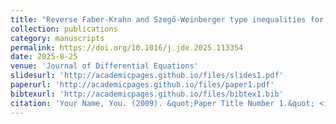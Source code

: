 ```yaml
---
title: "Reverse Faber-Krahn and Szegő-Weinberger type inequalities for annular domains under Robin-Neumann boundary conditions"
collection: publications
category: manuscripts
permalink: https://doi.org/10.1016/j.jde.2025.113354
date: 2025-8-25
venue: 'Journal of Differential Equations'
slidesurl: 'http://academicpages.github.io/files/slides1.pdf'
paperurl: 'http://academicpages.github.io/files/paper1.pdf'
bibtexurl: 'http://academicpages.github.io/files/bibtex1.bib'
citation: 'Your Name, You. (2009). &quot;Paper Title Number 1.&quot; <i>Journal 1</i>. 1(1).'
---
```

